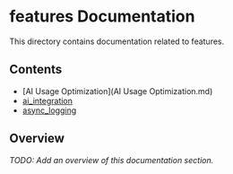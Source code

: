 ﻿# features Documentation

This directory contains documentation related to features.

## Contents

- [AI Usage Optimization](AI Usage Optimization.md)
- [ai_integration](ai_integration.md)
- [async_logging](async_logging.md)


## Overview

*TODO: Add an overview of this documentation section.*

